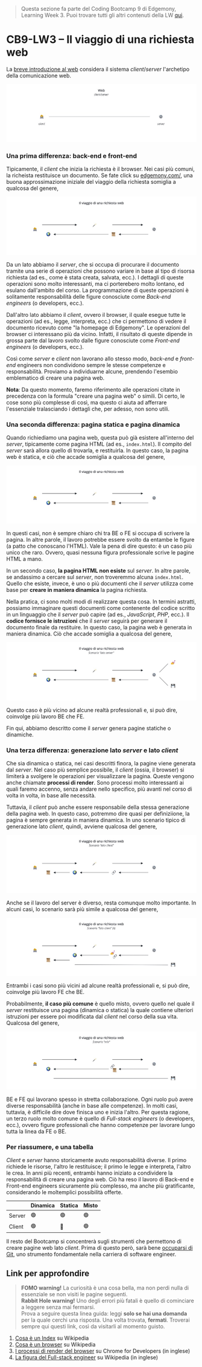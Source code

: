 > Questa sezione fa parte del Coding Bootcamp 9 di Edgemony, Learning Week 3.
> Puoi trovare tutti gli altri contenuti della LW [qui](../lw_03/README.md).

# CB9-LW3 – Il viaggio di una richiesta web

La [breve introduzione al web](./breve-introduzione-al-web.md) considera il
sistema _client_/_server_ l'archetipo della comunicazione web.

![](../images/lw_03-the-web-client-server.jpg)

### Una prima differenza: back-end e front-end

Tipicamente, il _client_ che inizia la richiesta è il browser. Nei casi più
comuni, la richeista restituisce un documento. Se fate click su
<a href="https://edgemony.com/" target="_blank">edgemony.com/</a>, una buona
approssimazione iniziale del viaggio della richiesta somiglia a qualcosa del
genere,

![](../images/lw_03-request-journey-be.jpg)

Da un lato abbiamo il _server_, che si occupa di procurare il documento tramite
una serie di operazioni che possono variare in base al tipo di risorsa richiesta
(ad es., come è stata creata, salvata, ecc.). I dettagli di queste operazioni
sono molto interessanti, ma ci porterebero molto lontano, ed esulano dall'ambito
del corso. La programmazione di queste operazioni è solitamente responsabilità
delle figure conosciute come _Back-end engineers_ (o developers, ecc.).

Dall'altro lato abbiamo il _client_, ovvero il browser, il quale esegue tutte le
operazioni (ad es., legge, interpreta, ecc.) che ci permettono di vedere il
documento ricevuto come "la homepage di Edgemony". Le operazioni del browser ci
interessano più da vicino. Infatti, il risultato di queste dipende in grossa
parte dal lavoro svolto dalle figure conosciute come _Front-end engineers_ (o
developers, ecc.).

Così come _server_ e _client_ non lavorano allo stesso modo, _back-end_ e
_front-end_ engineers non condividono sempre le stesse competenze e
responsabilità. Proviamo a individuarne alcune, prendendo l'esembio emblematico
di creare una pagina web.

**Nota**: Da questo momento, faremo riferimento alle operazioni citate in
precedenza con la formula "creare una pagina web" o simili. Di certo, le cose
sono più complesse di così, ma questo ci aiuta ad afferrare l'essenziale
tralasciando i dettagli che, per adesso, non sono utili.

### Una seconda differenza: pagina statica e pagina dinamica

Quando richiediamo una pagina web, questa può già esistere all'interno del
_server_, tipicamente come pagina HTML (ad es., `index.html`). Il compito del
_server_ sarà allora quello di trovarla, e restituirla. In questo caso, la
pagina web è statica, e ciò che accade somiglia a qualcosa del genere,

![](../images/lw_03-request-journey-be.jpg)

In questi casi, non è sempre chiaro chi tra BE o FE si occupa di scrivere la
pagina. In altre parole, il lavoro potrebbe essere svolto da entambe le figure
(a patto che conoscano l'HTML). Vale la pena di dire questo: è un caso più unico
che raro. Ovvero, quasi nessuna figura professionale scrive le pagine HTML a
mano.

In un secondo caso, **la pagina HTML non esiste** sul _server_. In altre parole,
se andassimo a cercare sul _server_, non troveremmo alcuna `index.html`. Quello
che esiste, invece, è uno o più documenti che il _server_ utilizza come base per
**creare in maniera dinamica** la pagina richiesta.

Nella pratica, ci sono molti modi di realizzare questa cosa. In termini
astratti, possiamo immaginare questi documenti come contenente del codice
scritto in un linguaggio che il _server_ può capire (ad es., _JavaScript_,
_PHP_, ecc.). Il **codice fornisce le istruzioni** che il _server_ seguirà per
generare il documento finale da restituire. In questo caso, la pagina web è
generata in maniera dinamica. Ciò che accade somiglia a qualcosa del genere,

![](../images/lw_03-request-journey-be-ii.jpg)

Questo caso è più vicino ad alcune realtà professionali e, si può dire,
coinvolge più lavoro BE che FE.

Fin qui, abbiamo descritto come il _server_ genera pagine statiche o dinamiche.

### Una terza differenza: generazione lato _server_ e lato _client_

Che sia dinamica o statica, nei casi descritti finora, la pagine viene generata
dal _server_. Nel caso più semplice possibile, il _client_ (ossia, il browser)
si limiterà a svolgere le operazioni per visualizzare la pagina. Queste vengono
anche chiamate **processi di render**. Sono processi molto interessanti ai quali
faremo accenno, senza andare nello specifico, più avanti nel corso di volta in
volta, in base alle necessità.

Tuttavia, il _client_ può anche essere responsabile della stessa generazione
della pagina web. In questo caso, potremmo dire quasi per definiziione, la
pagina è sempre generata in maniera dinamica. In uno scenario tipico di
generazione lato _client_, quindi, avviene qualcosa del genere,

![](../images/lw_03-request-journey-fe.jpg)

Anche se il lavoro del server è diverso, resta comunque molto importante. In
alcuni casi, lo scenario sarà più simile a qualcosa del genere,

![](../images/lw_03-request-journey-fe-ii.jpg)

Entrambi i casi sono più vicini ad alcune realtà professionali e, si può dire,
coinvolge più lavoro FE che BE.

Probabilmente, **il caso più comune** è quello misto, ovvero quello nel quale il
_server_ restituisce una pagina (dinamica o statica) la quale contiene ulteriori
istruzioni per essere poi modificata dal _client_ nel corso della sua vita.
Qualcosa del genere,

![](../images/lw_03-request-journey-mix.jpg)

BE e FE qui lavorano spesso in stretta collaborazione. Ogni ruolo può avere
diverse responsabilità (anche in base alle competenze). In molti casi, tuttavia,
è difficile dire dove finisca uno e inizia l'altro. Per questa ragione, un terzo
ruolo molto comune è quello di _Full-stack engineers_ (o developers, ecc.),
ovvero figure professionali che hanno competenze per lavorare lungo tutta la
linea da FE o BE.

### Per riassumere, e una tabella

_Client_ e _server_ hanno storicamente avuto responsabilità diverse. Il primo
richiede le risorse, l'altro le restituisce; il primo le legge e interpreta,
l'altro le crea. In anni più recenti, entrambi hanno iniziato a condividere la
responsabilità di creare una pagina web. Ciò ha reso il lavoro di Back-end e
Front-end engineers sicuramente più complesso, ma anche più gratificante,
considerando le moltemplici possibilità offerte.

|        | Dinamica | Statica | Misto |
| ------ | -------- | ------- | ----- |
| Server | 🟢       | 🟢      | 🟢    |
| Client | 🟢       | 🔴      | 🟢    |

Il resto del Bootcamp si concentrerà sugli strumenti che permettono di creare
pagine web lato _client_. Prima di questo però, sarà bene
[occuparsi di Git](usare-git.md), uno strumento fondamentale nella carriera di
software engineer.

## Link per approfondire

> **FOMO warning!** La curiosità è una cosa bella, ma non perdi nulla di
> essenziale se non visiti le pagine seguenti. <br /> **Rabbit Hole warning!**
> Uno degli errori più fatali è quello di cominciare a leggere senza mai
> fermarsi. <br /> Prova a seguire questa linea guida: leggi **solo se hai una
> domanda** per la quale cerchi una risposta. Una volta trovata, **fermati**.
> Troverai sempre qui questi link, così da visitarli al momento guisto.

1. [Cosa è un Index](<https://it.wikipedia.org/wiki/Index_(informatica)>) su
   Wikipedia
1. [Cosa è un browser](https://it.wikipedia.org/wiki/Browser) su Wikipedia
1. [I processi di render del browser](https://developer.chrome.com/blog/inside-browser-part3)
   su Chrome for Developers (in inglese)
1. [La figura del Full-stack engineer](https://en.wikipedia.org/wiki/Solution_stack#Full-stack_developer)
   su Wikipedia (in inglese)
